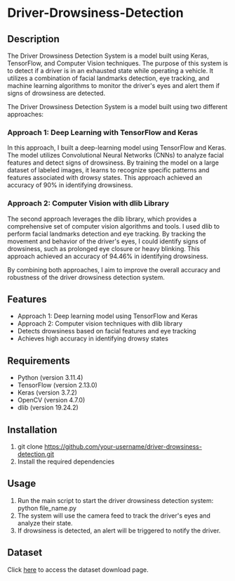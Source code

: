 # Driver-Drowsiness-Detection

## Description
The Driver Drowsiness Detection System is a model built using Keras, TensorFlow, and Computer Vision techniques. The purpose of this system is to detect if a driver is in an exhausted state while operating a vehicle. It utilizes a combination of facial landmarks detection, eye tracking, and machine learning algorithms to monitor the driver's eyes and alert them if signs of drowsiness are detected.

The Driver Drowsiness Detection System is a model built using two different approaches:
### Approach 1: Deep Learning with TensorFlow and Keras
In this approach, I built a deep-learning model using TensorFlow and Keras. The model utilizes Convolutional Neural Networks (CNNs) to analyze facial features and detect signs of drowsiness. By training the model on a large dataset of labeled images, it learns to recognize specific patterns and features associated with drowsy states. This approach achieved an accuracy of 90% in identifying drowsiness.

### Approach 2: Computer Vision with dlib Library
The second approach leverages the dlib library, which provides a comprehensive set of computer vision algorithms and tools. I used dlib to perform facial landmarks detection and eye tracking. By tracking the movement and behavior of the driver's eyes, I could identify signs of drowsiness, such as prolonged eye closure or heavy blinking. This approach achieved an accuracy of 94.46% in identifying drowsiness.

By combining both approaches, I aim to improve the overall accuracy and robustness of the driver drowsiness detection system.


## Features
- Approach 1: Deep learning model using TensorFlow and Keras
- Approach 2: Computer vision techniques with dlib library
- Detects drowsiness based on facial features and eye tracking
- Achieves high accuracy in identifying drowsy states

## Requirements
- Python (version 3.11.4)
- TensorFlow (version 2.13.0)
- Keras (version 3.7.2)
- OpenCV (version 4.7.0)
- dlib (version 19.24.2)

## Installation
1. git clone https://github.com/your-username/driver-drowsiness-detection.git
2. Install the required dependencies

## Usage
1. Run the main script to start the driver drowsiness detection system: python file_name.py
2. The system will use the camera feed to track the driver's eyes and analyze their state.
3. If drowsiness is detected, an alert will be triggered to notify the driver.

## Dataset
Click [here](http://mrl.cs.vsb.cz/eyedataset) to access the dataset download page.
